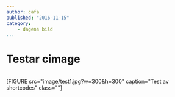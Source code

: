 ```yaml
---
author: cafa
published: "2016-11-15"
category:
    - dagens bild
...
```

Testar cimage
==================================

<figure class="figure right">
<a href="image/dbwebbisar.jpg"><img src="image/dbwebbisar.jpg?w=200&h=150&a=0,20,20,50&cf" alt=""/></a>

</figure>

[FIGURE src="image/test1.jpg?w=300&h=300" caption="Test av shortcodes" class=""]
